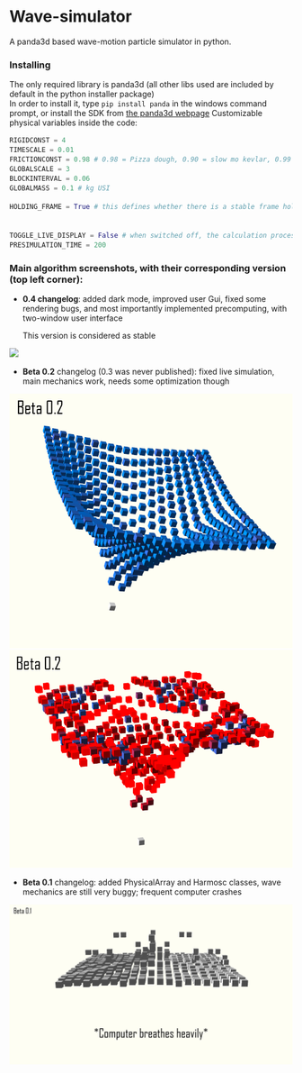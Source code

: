 # Wave-simulator
A panda3d based wave-motion particle simulator in python.<br>

### Installing
The only required library is panda3d (all other libs used are included by default in the python installer package) <br>
In order to install it, type ```pip install panda``` in the windows command prompt, or install the SDK from [the panda3d webpage](panda3d.org)
Customizable physical variables inside the code:<br>
```python
RIGIDCONST = 4
TIMESCALE = 0.01
FRICTIONCONST = 0.98 # 0.98 = Pizza dough, 0.90 = slow mo kevlar, 0.99 is too high, there is a major risk of structural instability
GLOBALSCALE = 3
BLOCKINTERVAL = 0.06
GLOBALMASS = 0.1 # kg USI

HOLDING_FRAME = True # this defines whether there is a stable frame holding the moving surface or not. Try turning it off to see what happens ;)


TOGGLE_LIVE_DISPLAY = False # when switched off, the calculation process isn't rendered in 3d, and only returns a list of positions, which are transfered to the panda3d engine later, without doing the maths
PRESIMULATION_TIME = 200
```

### Main algorithm screenshots, with their corresponding version (top left corner):

- **0.4 changelog**: added dark mode, improved user Gui, fixed some rendering bugs, and most importantly implemented precomputing, with two-window user interface

  This version is considered as stable

![](C:\Users\kelta\Documents\GitHub\Wave-simulator\WaveSim_screenshot04.png)

- **Beta 0.2** changelog (0.3 was never published): fixed live simulation, main mechanics work, needs some optimization though

![](WaveSim_screenshot03.png)
![](WaveSim_screenshot02.png)

- **Beta 0.1** changelog: added PhysicalArray and Harmosc classes, wave mechanics are still very buggy; frequent computer crashes

![](WaveSim_screenshot01.png)